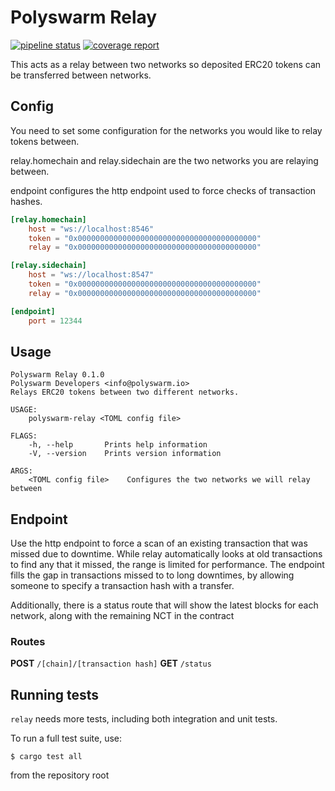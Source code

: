 # Polyswarm Relay

[![pipeline status](https://gitlab.polyswarm.io/externalci/relay/badges/feature/coverage-tests/pipeline.svg)](https://gitlab.polyswarm.io/externalci/relay/commits/feature/coverage-tests)
[![coverage report](https://gitlab.polyswarm.io/externalci/relay/badges/feature/coverage-tests/coverage.svg)](https://gitlab.polyswarm.io/externalci/relay/commits/feature/coverage-tests)

This acts as a relay between two networks so deposited ERC20 tokens can be transferred between networks.

## Config

You need to set some configuration for the networks you would like to relay tokens between.

relay.homechain and relay.sidechain are the two networks you are relaying between.

endpoint configures the http endpoint used to force checks of transaction hashes.

```toml
[relay.homechain]
    host = "ws://localhost:8546"
    token = "0x0000000000000000000000000000000000000000"
    relay = "0x0000000000000000000000000000000000000000"

[relay.sidechain]
    host = "ws://localhost:8547"
    token = "0x0000000000000000000000000000000000000000"
    relay = "0x0000000000000000000000000000000000000000"

[endpoint]
    port = 12344
```

## Usage

```
Polyswarm Relay 0.1.0
Polyswarm Developers <info@polyswarm.io>
Relays ERC20 tokens between two different networks.

USAGE:
    polyswarm-relay <TOML config file>

FLAGS:
    -h, --help       Prints help information
    -V, --version    Prints version information

ARGS:
    <TOML config file>    Configures the two networks we will relay between
```

## Endpoint

Use the http endpoint to force a scan of an existing transaction that was missed due to downtime.
While relay automatically looks at old transactions to find any that it missed, the range is limited for performance.
The endpoint fills the gap in transactions missed to to long downtimes, by allowing someone to specify a transaction hash with a transfer.

Additionally, there is a status route that will show the latest blocks for each network, along with the remaining NCT in the contract

### Routes

**POST** `/[chain]/[transaction hash]`
**GET** `/status`


## Running tests

`relay` needs more tests, including both integration and unit tests.

To run a full test suite, use:

```
$ cargo test all
```

from the repository root

